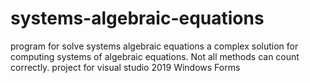 # systems-algebraic-equations
program for solve systems algebraic equations
a complex solution for computing systems of algebraic equations. Not all methods can count correctly.
project for visual studio 2019 Windows Forms
